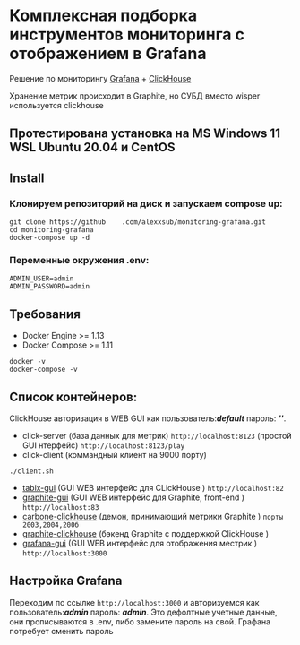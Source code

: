 Комплексная подборка инструментов мониторинга с отображением в Grafana
========

Решение по мониторингу [Grafana](http://grafana.org/) +  [ClickHouse](http://clickhouse.com/)

Хранение метрик происходит в Graphite, но СУБД вместо wisper используется clickhouse
## Протестирована установка на MS Windows 11 WSL Ubuntu 20.04 и CentOS 
## Install


### Клонируем репозиторий на диск и запускаем compose up:

```
git clone https://github    .com/alexxsub/monitoring-grafana.git
cd monitoring-grafana
docker-compose up -d
```

### Переменные окружения .env:
```
ADMIN_USER=admin  
ADMIN_PASSWORD=admin
```

## Требования

* Docker Engine >= 1.13
* Docker Compose >= 1.11
```
docker -v
docker-compose -v
```

## Список контейнеров:
ClickHouse авторизация в WEB GUI как пользователь:***default*** пароль: ***''***.

* click-server (база данных для метрик) `http://localhost:8123` (простой GUI нтерфейс) `http://localhost:8123/play`
* click-client (коммандный клиент на 9000 порту)
```
./client.sh
```
* [tabix-gui](http://tabix.io/) (GUI WEB интерфейс для CLickHouse ) `http://localhost:82`
* [graphite-gui](https://graphiteapp.org/) (GUI WEB интерфейс для Graphite, front-end ) `http://localhost:83`
* [carbone-clickhouse](https://github.com/go-graphite/carbon-clickhouse) (демон, принимающий метрики Graphite ) `порты 2003,2004,200б`
* [graphite-clickhouse](https://github.com/go-graphite/graphite-clickhouse) (бэкенд Graphite с поддержкой ClickHouse ) 
* [grafana-gui](https://grafana.com/) (GUI WEB интерфейс для отображения местрик ) `http://localhost:3000`

## Настройка Grafana

Переходим по ссылке `http://localhost:3000`  и авторизуемся как пользователь:***admin*** пароль: ***admin***. Это дефолтные учетные данные, они прописываются в .env, либо замените пароль на свой. Графана потребует сменить пароль
